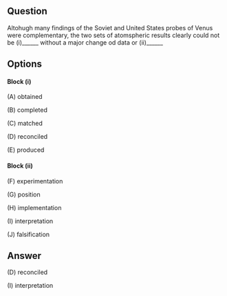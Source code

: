 ## Question

Altohugh many findings of the Soviet and United States probes of Venus were complementary, the two sets of atomspheric results clearly could not be (i)______ without a major change od data or (ii)______

## Options

#### Block (i)

(A) obtained

(B) completed

(C) matched

(D) reconciled

(E) produced

#### Block (ii)

(F) experimentation

(G) position

(H) implementation

(I) interpretation

(J) falsification

## Answer

(D) reconciled

(I) interpretation
